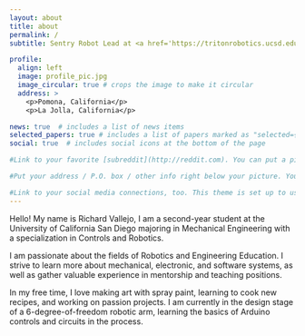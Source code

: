 ```yaml
---
layout: about
title: about
permalink: /
subtitle: Sentry Robot Lead at <a href='https://tritonrobotics.ucsd.edu' target="_blank">Triton Robotics Inc</a>. Research Assistant. <a href='https://mae3.eng.ucsd.edu/' target="_blank">Instructional Assistant</a>.

profile:
  align: left
  image: profile_pic.jpg
  image_circular: true # crops the image to make it circular
  address: >
    <p>Pomona, California</p>
    <p>La Jolla, California</p>

news: true  # includes a list of news items
selected_papers: true # includes a list of papers marked as "selected={true}"
social: true  # includes social icons at the bottom of the page

#Link to your favorite [subreddit](http://reddit.com). You can put a picture in, too. The code is already in, just name your picture `prof_pic.jpg` and put it in the `img/` folder.

#Put your address / P.O. box / other info right below your picture. You can also disable any these elements by editing `profile` property of the YAML header of your `_pages/about.md`. Edit `_bibliography/papers.bib` and Jekyll will render your [publications page](/al-folio/publications/) automatically.

#Link to your social media connections, too. This theme is set up to use [Font Awesome icons](http://fortawesome.github.io/Font-Awesome/) and [Academicons](https://jpswalsh.github.io/academicons/), like the ones below. Add your Facebook, Twitter, LinkedIn, Google Scholar, or just disable all of them.
---
```

Hello! My name is Richard Vallejo, I am a second-year student at the University of California San Diego majoring in Mechanical Engineering with a specialization in Controls and Robotics. 

I am passionate about the fields of Robotics and Engineering Education. I strive to learn more about mechanical, electronic, and software systems, as well as gather valuable experience in mentorship and teaching positions.

In my free time, I love making art with spray paint, learning to cook new recipes, and working on passion projects. I am currently in the design stage of a 6-degree-of-freedom robotic arm, learning the basics of Arduino controls and circuits in the process.
